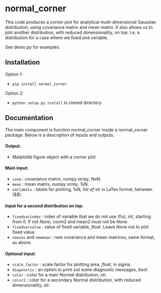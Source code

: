 # normal_corner

This code produces a corner plot for analytical multi-dimensional Gaussian distribution, using covariance matrix and mean matrix. It also allows us to plot another distribution, with reduced dimensionality, on top. I.e. a distribution for a case where we fixed one variable.

See demo.py for examples.

## Installation

Option 1:
 - `pip install normal_corner`

Option 2:
 - `python setup.py install` in cloned directory

## Documentation

The main component is function normal\_corner inside a normal\_corner package.
Below is a description of inputs and outputs.

#### Output:
 - Matplotlib figure object with a corner plot

#### Main input:
 - `covm` : covariance matrix, _numpy array_, NxN.
 - `mean` : mean matrix, _numpy array_, 1xN.
 - `varlabels` : labels for plotting, 1xN, _list of str_ in LaTex format, between ($$).

#### Input for a second distribution on top:
 - `fixedvarindex` : index of variable that we do not use (fix), _int_, starting from 0. If not _None_, covm2 and mean2 must not be _None_.
 - `fixedvarvalue` : value of fixed variable, _float_. Leave None not to plot fixed value.
 - `newcov` and `newmean` : new covariance and mean matrices, same format, as above.

#### Optional input:
 - `scale_factor` : scale factor for plotting area, _float_, in sigma.
 - `diagnostic` : an option to print out some diagnostic messages, _bool_.
 - `color` : color for a main Normal distribution, _str_.
 - `color2` : color for a secondary Normal distribution, with reduced dimensionality, _str_.
